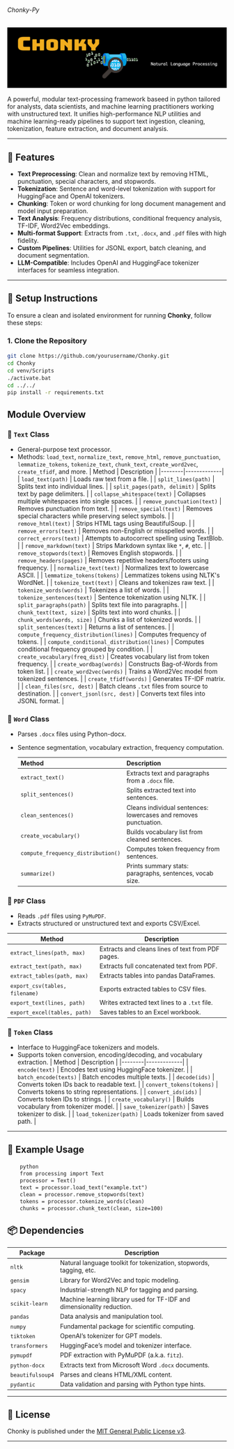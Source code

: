 ###### Chonky-Py
![](https://github.com/is-leeroy-jenkins/Chonky/blob/main/resources/images/github/chonky_project.png)

A powerful, modular text-processing framework baseed in python tailored for analysts, data scientists,
and machine learning practitioners working with unstructured text. It unifies high-performance NLP
utilities and machine learning-ready pipelines to support text ingestion, cleaning, tokenization,
feature extraction, and document analysis.

---

## 🧠 Features

- **Text Preprocessing**: Clean and normalize text by removing HTML, punctuation, special
  characters, and stopwords.
- **Tokenization**: Sentence and word-level tokenization with support for HuggingFace and OpenAI
  tokenizers.
- **Chunking**: Token or word chunking for long document management and model input preparation.
- **Text Analysis**: Frequency distributions, conditional frequency analysis, TF-IDF, Word2Vec
  embeddings.
- **Multi-format Support**: Extracts from `.txt`, `.docx`, and `.pdf` files with high fidelity.
- **Custom Pipelines**: Utilities for JSONL export, batch cleaning, and document segmentation.
- **LLM-Compatible**: Includes OpenAI and HuggingFace tokenizer interfaces for seamless integration.

---


## 🧰 Setup Instructions

To ensure a clean and isolated environment for running **Chonky**, follow these steps:

### 1. Clone the Repository

```bash
git clone https://github.com/yourusername/Chonky.git
cd Chonky
cd venv/Scripts
./activate.bat
cd ../../
pip install -r requirements.txt
```

##  Module Overview

### 🧠 `Text` Class

- General-purpose text processor.
- Methods: `load_text`, `normalize_text`, `remove_html`, `remove_punctuation`, `lemmatize_tokens`,
  `tokenize_text`, `chunk_text`, `create_word2vec`, `create_tfidf`, and more.
  | Method | Description |
  |--------|-------------|
  | `load_text(path)` | Loads raw text from a file. |
  | `split_lines(path)` | Splits text into individual lines. |
  | `split_pages(path, delimit)` | Splits text by page delimiters. |
  | `collapse_whitespace(text)` | Collapses multiple whitespaces into single spaces. |
  | `remove_punctuation(text)` | Removes punctuation from text. |
  | `remove_special(text)` | Removes special characters while preserving select symbols. |
  | `remove_html(text)` | Strips HTML tags using BeautifulSoup. |
  | `remove_errors(text)` | Removes non-English or misspelled words. |
  | `correct_errors(text)` | Attempts to autocorrect spelling using TextBlob. |
  | `remove_markdown(text)` | Strips Markdown syntax like `*`, `#`, etc. |
  | `remove_stopwords(text)` | Removes English stopwords. |
  | `remove_headers(pages)` | Removes repetitive headers/footers using frequency. |
  | `normalize_text(text)` | Normalizes text to lowercase ASCII. |
  | `lemmatize_tokens(tokens)` | Lemmatizes tokens using NLTK's WordNet. |
  | `tokenize_text(text)` | Cleans and tokenizes raw text. |
  | `tokenize_words(words)` | Tokenizes a list of words. |
  | `tokenize_sentences(text)` | Sentence tokenization using NLTK. |
  | `split_paragraphs(path)` | Splits text file into paragraphs. |
  | `chunk_text(text, size)` | Splits text into word chunks. |
  | `chunk_words(words, size)` | Chunks a list of tokenized words. |
  | `split_sentences(text)` | Returns a list of sentences. |
  | `compute_frequency_distribution(lines)` | Computes frequency of tokens. |
  | `compute_conditional_distribution(lines)` | Computes conditional frequency grouped by
  condition. |
  | `create_vocabulary(freq_dist)` | Creates vocabulary list from token frequency. |
  | `create_wordbag(words)` | Constructs Bag-of-Words from token list. |
  | `create_word2vec(words)` | Trains a Word2Vec model from tokenized sentences. |
  | `create_tfidf(words)` | Generates TF-IDF matrix. |
  | `clean_files(src, dest)` | Batch cleans `.txt` files from source to destination. |
  | `convert_jsonl(src, dest)` | Converts text files into JSONL format. |


### 📄 `Word` Class

- Parses `.docx` files using Python-docx.
- Sentence segmentation, vocabulary extraction, frequency computation.

  | Method | Description |
  |--------|-------------|
  | `extract_text()` | Extracts text and paragraphs from a `.docx` file. |
  | `split_sentences()` | Splits extracted text into sentences. |
  | `clean_sentences()` | Cleans individual sentences: lowercases and removes punctuation. |
  | `create_vocabulary()` | Builds vocabulary list from cleaned sentences. |
  | `compute_frequency_distribution()` | Computes token frequency from sentences. |
  | `summarize()` | Prints summary stats: paragraphs, sentences, vocab size. |


### 📑 `PDF` Class

- Reads `.pdf` files using `PyMuPDF`.
- Extracts structured or unstructured text and exports CSV/Excel.

| Method | Description |
|--------|-------------|
| `extract_lines(path, max)` | Extracts and cleans lines of text from PDF pages. |
| `extract_text(path, max)` | Extracts full concatenated text from PDF. |
| `extract_tables(path, max)` | Extracts tables into pandas DataFrames. |
| `export_csv(tables, filename)` | Exports extracted tables to CSV files. |
| `export_text(lines, path)` | Writes extracted text lines to a `.txt` file. |
| `export_excel(tables, path)` | Saves tables to an Excel workbook. |


### 🧬 `Token` Class

- Interface to HuggingFace tokenizers and models.
- Supports token conversion, encoding/decoding, and vocabulary extraction.
  | Method | Description |
  |--------|-------------|
  | `encode(text)` | Encodes text using HuggingFace tokenizer. |
  | `batch_encode(texts)` | Batch encodes multiple texts. |
  | `decode(ids)` | Converts token IDs back to readable text. |
  | `convert_tokens(tokens)` | Converts tokens to string representations. |
  | `convert_ids(ids)` | Converts token IDs to strings. |
  | `create_vocabulary()` | Builds vocabulary from tokenizer model. |
  | `save_tokenizer(path)` | Saves tokenizer to disk. |
  | `load_tokenizer(path)` | Loads tokenizer from saved path. |

---

## 🧪 Example Usage

```
    python
    from processing import Text
    processor = Text()
    text = processor.load_text("example.txt")
    clean = processor.remove_stopwords(text)
    tokens = processor.tokenize_words(clean)
    chunks = processor.chunk_text(clean, size=100)
```


## 📦 Dependencies

| Package         | Description                                                                 |
|-----------------|-----------------------------------------------------------------------------|
| `nltk`          | Natural language toolkit for tokenization, stopwords, tagging, etc.         |
| `gensim`        | Library for Word2Vec and topic modeling.                                    |
| `spacy`         | Industrial-strength NLP for tagging and parsing.                            |
| `scikit-learn`  | Machine learning library used for TF-IDF and dimensionality reduction.      |
| `pandas`        | Data analysis and manipulation tool.                                        |
| `numpy`         | Fundamental package for scientific computing.                               |
| `tiktoken`      | OpenAI’s tokenizer for GPT models.                                          |
| `transformers`  | HuggingFace’s model and tokenizer interface.                               |
| `pymupdf`       | PDF extraction with PyMuPDF (a.k.a. `fitz`).                               |
| `python-docx`   | Extracts text from Microsoft Word `.docx` documents.                        |
| `beautifulsoup4`| Parses and cleans HTML/XML content.                                         |
| `pydantic`      | Data validation and parsing with Python type hints.                         |


---

## 📝 License

Chonky is published under
the [MIT General Public License v3](https://github.com/is-leeroy-jenkins/Chonky/blob/main/LICENSE).

___